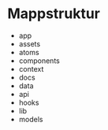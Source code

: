 # Mappstruktur

- app
- assets
- atoms
- components
- context
- docs
- data
- api
- hooks
- lib
- models
